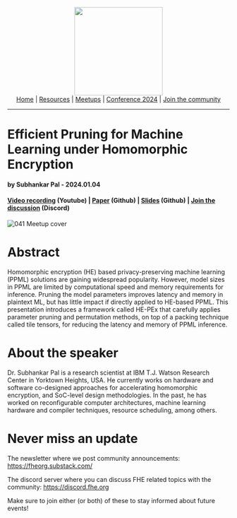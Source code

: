 <!-- Main header navigation -->
<p align="center">
  <img width="200" src="https://user-images.githubusercontent.com/5758427/180978488-db825482-5a58-4c7c-9589-c494a6f0be04.png"><br/>
  <a href="https://fhe-org.github.io">Home</a> | <a href="https://fhe-org.github.io/resources">Resources</a> | <a href="https://fhe-org.github.io/meetups/">Meetups</a> | <a href="https://fhe-org.github.io/conferences/conference-2024/">Conference 2024</a> | <a href="https://fhe-org.github.io/community">Join the community</a>
</p>
<hr/>
<!-- /Main header navigation -->


# Efficient Pruning for Machine Learning under Homomorphic Encryption
#### by Subhankar Pal - 2024.01.04
#### <a href="https://www.youtube.com/watch?v=GSinoPfLmYk&list=PLnbmMskCVh1chnSM8Jjy6Nk3IH6fpn7MM&index=1">Video recording</a> (Youtube) | <a href="https://arxiv.org/pdf/2207.03384.pdf">Paper</a> (Github) | <a href="https://github.com/FHE-org/fhe-org.github.io/files/13851790/HE-PEx-presentation-FHEorg.pdf">Slides</a> (Github) | <a href="https://discord.fhe.org">Join the discussion</a> (Discord)

![041 Meetup cover](https://github.com/FHE-org/fhe-org.github.io/assets/37557436/2909275d-5a68-40c9-a14f-005dd7d5c8cf)


# Abstract

Homomorphic encryption (HE) based privacy-preserving machine learning (PPML) solutions are gaining widespread popularity. However, model sizes in PPML are limited by computational speed and memory requirements for inference. Pruning the model parameters improves latency and memory in plaintext ML, but has little impact if directly applied to HE-based PPML. This presentation introduces a framework called HE-PEx that carefully applies parameter pruning and permutation methods, on top of a packing technique called tile tensors, for reducing the latency and memory of PPML inference.

# About the speaker

Dr. Subhankar Pal is a research scientist at IBM T.J. Watson Research Center in Yorktown Heights, USA. He currently works on hardware and software co-designed approaches for accelerating homomorphic encryption, and SoC-level design methodologies. In the past, he has worked on reconfigurable computer architectures, machine learning hardware and compiler techniques, resource scheduling, among others.

# Never miss an update

The newsletter where we post community announcements: https://fheorg.substack.com/

The discord server where you can discuss FHE related topics with the community: https://discord.fhe.org

Make sure to join either (or both) of these to stay informed about future events!
